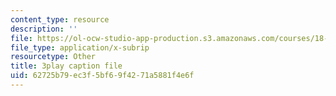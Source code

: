 ```yaml
---
content_type: resource
description: ''
file: https://ol-ocw-studio-app-production.s3.amazonaws.com/courses/18-01sc-single-variable-calculus-fall-2010/62725b79ec3f5bf69f4271a5881f4e6f_PNTnmH6jsRI.vtt
file_type: application/x-subrip
resourcetype: Other
title: 3play caption file
uid: 62725b79-ec3f-5bf6-9f42-71a5881f4e6f
---
```

